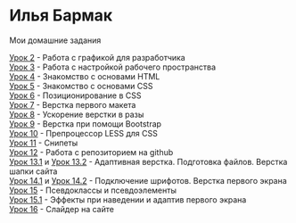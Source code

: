 # Илья Бармак
Мои домашние задания

[Урок 2](https://tvistcost.github.io/lesson_2/ "Мои домашние задания") - Работа с графикой для разработчика  
[Урок 3](https://tvistcost.github.io/lesson_3/ "Мои домашние задания") - Работа с настройкой рабочего пространства  
[Урок 4](https://tvistcost.github.io/lesson_4/ "Мои домашние задания") - Знакомство с основами HTML  
[Урок 5](https://tvistcost.github.io/lesson_5/ "Мои домашние задания") - Знакомство с основами CSS  
[Урок 6](https://tvistcost.github.io/lesson_6/ "Мои домашние задания") - Позиционирование в CSS  
[Урок 7](https://tvistcost.github.io/lesson_7/ "Мои домашние задания") - Верстка первого макета  
[Урок 8](https://tvistcost.github.io/lesson_8/ "Мои домашние задания") - Ускорение верстки в разы  
[Урок 9](https://tvistcost.github.io/lesson_9/ "Мои домашние задания") - Верстка при помощи Bootstrap      
[Урок 10](https://tvistcost.github.io/lesson_10/ "Мои домашние задания") - Препроцессор LESS для CSS  
[Урок 11](https://tvistcost.github.io/lesson_11/ "Мои домашние задания") - Снипеты   
[Урок 12](https://tvistcost.github.io/lesson_12/ "Мои домашние задания") - Работа с репозиторием на github  
[Урок 13.1](https://tvistcost.github.io/lesson_13/ "Мои домашние задания") и [Урок 13.2](https://tvistcost.github.io/lesson_13_1/ "Мои домашние задания") - Адаптивная верстка. Подготовка файлов. Верстка шапки сайта  
[Урок 14.1](https://tvistcost.github.io/lesson_14/ "Мои домашние задания") и [Урок 14.2](https://tvistcost.github.io/lesson_14_1/ "Мои домашние задания") - Подключение шрифотов. Верстка первого экрана  
[Урок 15](https://tvistcost.github.io/lesson_15/ "Мои домашние задания") - Псевдоклассы и псевдоэлементы  
[Урок 15.1](https://tvistcost.github.io/lesson_15_1/ "Мои домашние задания") - Эффекты при наведении и адаптив первого экрана  
[Урок 16](https://tvistcost.github.io/lesson_15/ "Мои домашние задания") - Слайдер на сайте 
